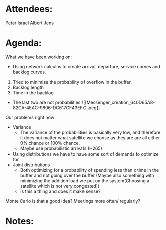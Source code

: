 
# Attendees:

Petar 
Israel 
Albert 
Jens 
# Agenda:
What we have been working on: 
- Using network calculus to create arrival, departure, service curves and backlog curves. 
1. Tried to minimize the probability of overflow in the buffer. 
2. Backlog length 
3. Time in the backlog
- The last two are not probabilities
![[Messenger_creation_640D65A8-82CA-4EAC-9806-DC617CF43EFC.jpeg]]

Our problems right now
- Variance 
	- The variance of the probabilities is basically very low, and therefore it does not matter what satellite we choose as they are are all either 0% chance or 100% chance. 
	- Maybe use probabilistic arrivals (H265) 
- Using distributions we have to have some sort of demands to optimize for 
- Joint distributions
	- Both optimizing for a probability of spending less than x time in the buffer and not going over the buffer (Maybe also something with minimizing the addition load we put on the system(Choosing a satellite which is not very congested)) 
	- Is this a thing and does it make sense? 

Monte Carlo is that a good idea?
Meetings more often/ regularly?


# Notes:
